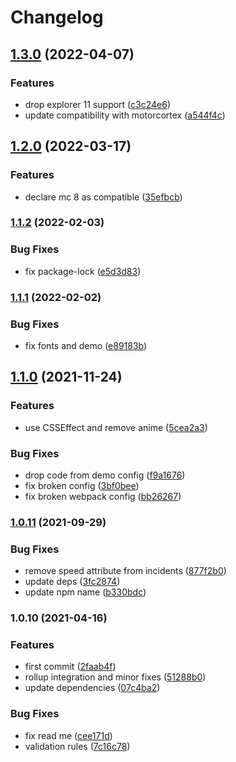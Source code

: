 # Changelog

## [1.3.0](https://github.com/donkeyclip/motorcortex-presenter/compare/v1.2.0...v1.3.0) (2022-04-07)


### Features

* drop explorer 11 support ([c3c24e6](https://github.com/donkeyclip/motorcortex-presenter/commit/c3c24e63de9974f84cfeec9fae35e9fda4506961))
* update compatibility with motorcortex ([a544f4c](https://github.com/donkeyclip/motorcortex-presenter/commit/a544f4ce010bd2d39378ba05541b53cfb26c3dc8))

## [1.2.0](https://www.github.com/donkeyclip/motorcortex-presenter/compare/v1.1.2...v1.2.0) (2022-03-17)


### Features

* declare mc 8 as compatible ([35efbcb](https://www.github.com/donkeyclip/motorcortex-presenter/commit/35efbcb172c7e6939dd76263c642bf336bf16fac))

### [1.1.2](https://www.github.com/donkeyclip/motorcortex-presenter/compare/v1.1.1...v1.1.2) (2022-02-03)


### Bug Fixes

* fix package-lock ([e5d3d83](https://www.github.com/donkeyclip/motorcortex-presenter/commit/e5d3d83c9c8cbb39273da3d4eb1387ad3b28a794))

### [1.1.1](https://www.github.com/donkeyclip/motorcortex-presenter/compare/v1.1.0...v1.1.1) (2022-02-02)


### Bug Fixes

* fix fonts and demo ([e89183b](https://www.github.com/donkeyclip/motorcortex-presenter/commit/e89183b72c7c7376ce60c60cc74ecc3912a4b934))

## [1.1.0](https://www.github.com/donkeyclip/motorcortex-presenter/compare/v1.0.11...v1.1.0) (2021-11-24)


### Features

* use CSSEffect and remove anime ([5cea2a3](https://www.github.com/donkeyclip/motorcortex-presenter/commit/5cea2a379f4ec9b85b3f3ced6fe36b979bf17daf))


### Bug Fixes

* drop code from demo config ([f9a1676](https://www.github.com/donkeyclip/motorcortex-presenter/commit/f9a16763eb7a54d027d348c42d577de7d5f1e00b))
* fix broken config ([3bf0bee](https://www.github.com/donkeyclip/motorcortex-presenter/commit/3bf0beee74d17b977d26c55329fb88cf9f77e8d3))
* fix broken webpack config ([bb26267](https://www.github.com/donkeyclip/motorcortex-presenter/commit/bb26267e595ef409f47cc455609258b37e638aac))

### [1.0.11](https://www.github.com/donkeyclip/motorcortex-presenter/compare/v1.0.10...v1.0.11) (2021-09-29)


### Bug Fixes

* remove speed attribute from incidents ([877f2b0](https://www.github.com/donkeyclip/motorcortex-presenter/commit/877f2b0a54d3676362179cda34a612a1d8b89bda))
* update deps ([3fc2874](https://www.github.com/donkeyclip/motorcortex-presenter/commit/3fc2874376814b60a674dfe2696abcc8fb373870))
* update npm name ([b330bdc](https://www.github.com/donkeyclip/motorcortex-presenter/commit/b330bdc48746b8e37e1dd5bb300af758d9e2443e))

### 1.0.10 (2021-04-16)


### Features

* first commit ([2faab4f](https://www.github.com/kissmybutton/motorcortex-presenter/commit/2faab4f34b6f19c7566aed03120f9440314abcaa))
* rollup integration and minor fixes ([51288b0](https://www.github.com/kissmybutton/motorcortex-presenter/commit/51288b046d66f72668895cf3300450a25f15ae09))
* update dependencies ([07c4ba2](https://www.github.com/kissmybutton/motorcortex-presenter/commit/07c4ba2f750fc860d0099dd1b132127b61a2aaa6))


### Bug Fixes

* fix read me ([cee171d](https://www.github.com/kissmybutton/motorcortex-presenter/commit/cee171d0429aea398ff42ddcf23e379354a50329))
* validation rules ([7c16c78](https://www.github.com/kissmybutton/motorcortex-presenter/commit/7c16c78aff000a98c4f25f7387e3fe42e74c1cab))
